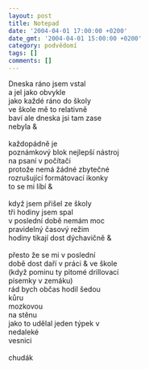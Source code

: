```yaml
---
layout: post
title: Notepad
date: '2004-04-01 17:00:00 +0200'
date_gmt: '2004-04-01 15:00:00 +0200'
category: podvědomí
tags: []
comments: []
---
```

<p>Dneska ráno jsem vstal<br>
a jel jako obvykle<br>
jako každé ráno do školy<br>
ve škole mě to relativně<br>
baví ale dneska jsi tam zase<br>
nebyla &amp;<br>
<br>každopádně je<br>
poznámkový blok nejlepší nástroj<br>
na psaní v počítači<br>
protože nemá žádné zbytečné<br>
rozrušující formátovací ikonky<br>
to se mi líbí &amp;<br>
<br>když jsem přišel ze školy<br>
tři hodiny jsem spal<br>
v poslední době nemám moc<br>
pravidelný časový režim<br>
hodiny tikají dost dýchavičně &amp;<br>
<br>přesto že se mi v poslední<br>
době dost daří v práci &amp; ve škole<br>
(když pominu ty pitomé drillovací<br>
písemky v zemáku)<br>
rád bych občas hodil šedou<br>
kůru<br>
mozkovou<br>
na stěnu<br>
jako to udělal jeden týpek v<br>
nedaleké<br>
vesnici<br>
<br>chudák</p>
